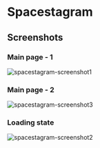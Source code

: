 # Spacestagram
## Screenshots
### Main page - 1
![spacestagram-screenshot1](https://user-images.githubusercontent.com/61949418/150292436-f6c07a86-6c6c-41a7-8081-47c146c24fc4.png)
### Main page - 2
![spacestagram-screenshot3](https://user-images.githubusercontent.com/61949418/150299311-629dc694-1f29-4027-b009-9d6b25a7cd57.png)
### Loading state
![spacestagram-screenshot2](https://user-images.githubusercontent.com/61949418/150303412-5673f55c-a6ae-47b4-819c-e452bb4a7530.png)

